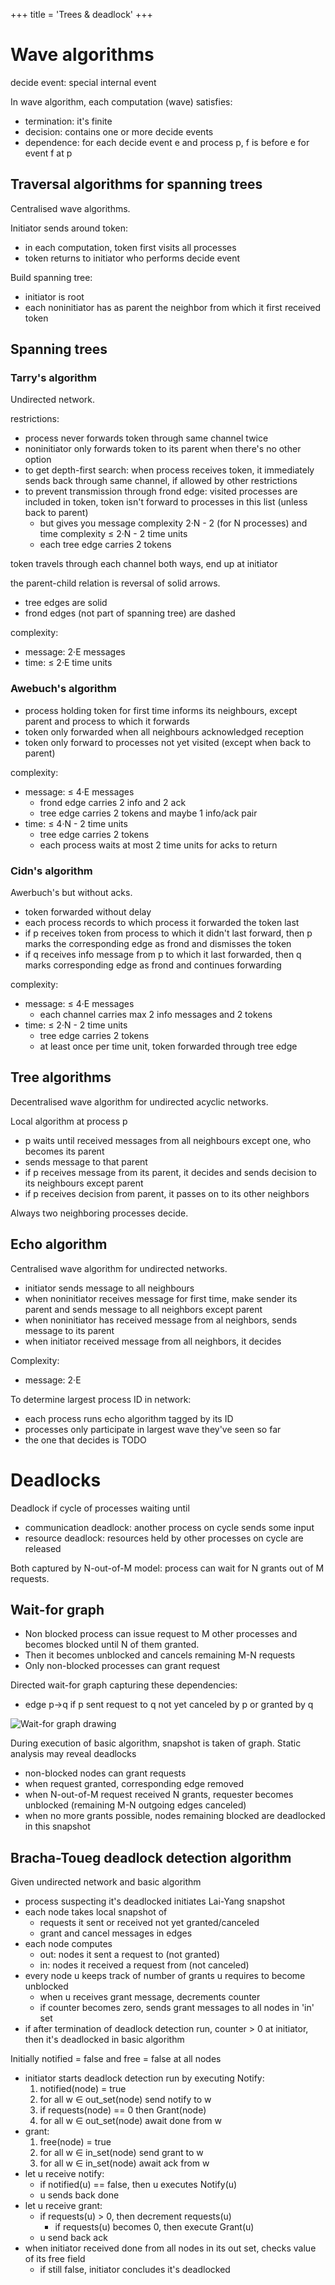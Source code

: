 +++
title = 'Trees & deadlock'
+++

# Wave algorithms
decide event: special internal event

In wave algorithm, each computation (wave) satisfies:
- termination: it's finite
- decision: contains one or more decide events
- dependence: for each decide event e and process p, f is before e for event f at p

## Traversal algorithms for spanning trees
Centralised wave algorithms.

Initiator sends around token:
- in each computation, token first visits all processes
- token returns to initiator who performs decide event

Build spanning tree:
- initiator is root
- each noninitiator has as parent the neighbor from which it first received token

## Spanning trees
### Tarry's algorithm
Undirected network.

restrictions:
- process never forwards token through same channel twice
- noninitiator only forwards token to its parent when there's no other option
- to get depth-first search: when process receives token, it immediately sends back through same channel, if allowed by other restrictions
- to prevent transmission through frond edge: visited processes are included in token, token isn't forward to processes in this list (unless back to parent)
    - but gives you message complexity 2·N - 2 (for N processes) and time complexity ≤ 2·N - 2 time units
    - each tree edge carries 2 tokens

token travels through each channel both ways, end up at initiator

the parent-child relation is reversal of solid arrows.
- tree edges are solid
- frond edges (not part of spanning tree) are dashed

complexity:
- message: 2·E messages
- time: ≤ 2·E time units

### Awebuch's algorithm
- process holding token for first time informs its neighbours, except parent and process to which it forwards
- token only forwarded when all neighbours acknowledged reception
- token only forward to processes not yet visited (except when back to parent)

complexity:
- message: ≤ 4·E messages
    - frond edge carries 2 info and 2 ack
    - tree edge carries 2 tokens and maybe 1 info/ack pair
- time: ≤ 4·N - 2 time units
    - tree edge carries 2 tokens
    - each process waits at most 2 time units for acks to return

### Cidn's algorithm
Awerbuch's but without acks.
- token forwarded without delay
- each process records to which process it forwarded the token last
- if p receives token from process to which it didn't last forward, then p marks the corresponding edge as frond and dismisses the token
- if q receives info message from p to which it last forwarded, then q marks corresponding edge as frond and continues forwarding

complexity:
- message: ≤ 4·E messages
    - each channel carries max 2 info messages and 2 tokens
- time: ≤ 2·N - 2 time units
    - tree edge carries 2 tokens
    - at least once per time unit, token forwarded through tree edge

## Tree algorithms
Decentralised wave algorithm for undirected acyclic networks.

Local algorithm at process p
- p waits until received messages from all neighbours except one, who becomes its parent
- sends message to that parent
- if p receives message from its parent, it decides and sends decision to its neighbours except parent
- if p receives decision from parent, it passes on to its other neighbors

Always two neighboring processes decide.

## Echo algorithm
Centralised wave algorithm for undirected networks.
- initiator sends message to all neighbours
- when noninitiator receives message for first time, make sender its parent and sends message to all neighbors except parent
- when noninitiator has received message from al neighbors, sends message to its parent
- when initiator received message from all neighbors, it decides

Complexity:
- message: 2·E

To determine largest process ID in network:
- each process runs echo algorithm tagged by its ID
- processes only participate in largest wave they've seen so far
- the one that decides is TODO

# Deadlocks
Deadlock if cycle of processes waiting until
- communication deadlock: another process on cycle sends some input
- resource deadlock: resources held by other processes on cycle are released

Both captured by N-out-of-M model: process can wait for N grants out of M requests.

## Wait-for graph
- Non blocked process can issue request to M other processes and becomes blocked until N of them granted.
- Then it becomes unblocked and cancels remaining M-N requests
- Only non-blocked processes can grant request

Directed wait-for graph capturing these dependencies:
- edge p→q if p sent request to q not yet canceled by p or granted by q

![Wait-for graph drawing](wait-for-graph.png)

During execution of basic algorithm, snapshot is taken of graph.
Static analysis may reveal deadlocks
- non-blocked nodes can grant requests
- when request granted, corresponding edge removed
- when N-out-of-M request received N grants, requester becomes unblocked (remaining M-N outgoing edges canceled)
- when no more grants possible, nodes remaining blocked are deadlocked in this snapshot

## Bracha-Toueg deadlock detection algorithm
Given undirected network and basic algorithm
- process suspecting it's deadlocked initiates Lai-Yang snapshot
- each node takes local snapshot of
    - requests it sent or received not yet granted/canceled
    - grant and cancel messages in edges
- each node computes
    - out: nodes it sent a request to (not granted)
    - in: nodes it received a request from (not canceled)
- every node u keeps track of number of grants u requires to become unblocked
    - when u receives grant message, decrements counter
    - if counter becomes zero, sends grant messages to all nodes in 'in' set
- if after termination of deadlock detection run, counter > 0 at initiator, then it's deadlocked in basic algorithm

Initially notified = false and free = false at all nodes
- initiator starts deadlock detection run by executing Notify:
    1. notified(node) = true
    2. for all w ∈ out_set(node) send notify to w
    3. if requests(node) == 0 then Grant(node)
    4. for all w ∈ out_set(node) await done from w
- grant:
    1. free(node) = true
    2. for all w ∈ in_set(node) send grant to w
    3. for all w ∈ in_set(node) await ack from w
- let u receive notify:
    - if notified(u) == false, then u executes Notify(u)
    - u sends back done
- let u receive grant:
    - if requests(u) > 0, then decrement requests(u)
        - if requests(u) becomes 0, then execute Grant(u)
    - u send back ack
- when initiator received done from all nodes in its out set, checks value of its free field
    - if still false, initiator concludes it's deadlocked
